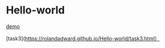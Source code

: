# Hello-world
[demo](https://rolandadward.github.io/Hello-world/111.html)

[task3](https://rolandadward.github.io/Hello-world/task3.html）
 
